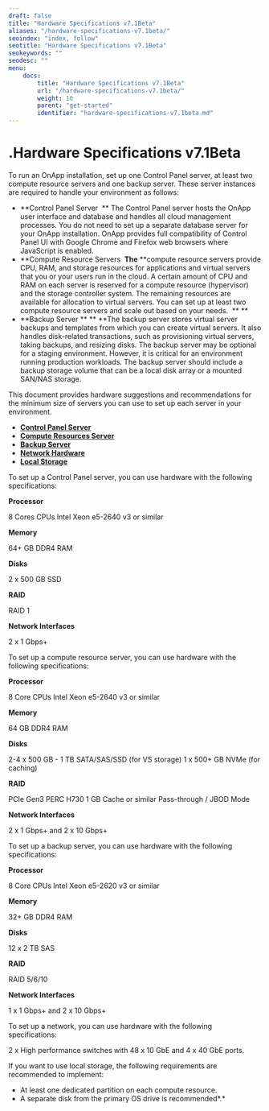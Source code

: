 ```yaml
---
draft: false
title: "Hardware Specifications v7.1Beta"
aliases: "/hardware-specifications-v7.1beta/"
seoindex: "index, follow"
seotitle: "Hardware Specifications v7.1Beta"
seokeywords: ""
seodesc: ""
menu:
    docs:
        title: "Hardware Specifications v7.1Beta"
        url: "/hardware-specifications-v7.1beta/"
        weight: 10
        parent: "get-started"
        identifier: "hardware-specifications-v7.1beta.md"
---
```

# .Hardware Specifications v7.1Beta

To run an OnApp installation, set up one Control Panel server, at least two compute resource servers and one backup server. These server instances are required to handle your environment as follows: 

-   **Control Panel Server 
    **
    The Control Panel server hosts the OnApp user interface and database and handles all cloud management processes. You do not need to set up a separate database server for your OnApp installation. OnApp provides full compatibility of Control Panel UI with Google Chrome and Firefox web browsers where JavaScript is enabled. 
-   **Compute Resource Servers 
    **The** **compute resource servers provide CPU, RAM, and storage resources for applications and virtual servers that you or your users run in the cloud. A certain amount of CPU and RAM on each server is reserved for a compute resource (hypervisor) and the storage controller system. The remaining resources are available for allocation to virtual servers. You can set up at least two compute resource servers and scale out based on your needs. 
    **
    **
-   **Backup Server **
    **
    **The backup server stores virtual server backups and templates from which you can create virtual servers. It also handles disk-related transactions, such as provisioning virtual servers, taking backups, and resizing disks. The backup server may be optional for a staging environment. However, it is critical for an environment running production workloads. The backup server should include a backup storage volume that can be a local disk array or a mounted SAN/NAS storage. 

This document provides hardware suggestions and recommendations for the minimum size of servers you can use to set up each server in your environment. 

-   [**Control Panel Server**](#tabs-822c9fcf-9be9-4ec8-956d-d3cca52cf960-1)
-   [**Compute Resources Server**](#tabs-822c9fcf-9be9-4ec8-956d-d3cca52cf960-2)
-   [**Backup Server**](#tabs-822c9fcf-9be9-4ec8-956d-d3cca52cf960-3)
-   [**Network Hardware**](#tabs-822c9fcf-9be9-4ec8-956d-d3cca52cf960-4)
-   [**Local Storage**](#tabs-822c9fcf-9be9-4ec8-956d-d3cca52cf960-5)

To set up a Control Panel server, you can use hardware with the following specifications:

**Processor**

8 Cores CPUs
lntel Xeon e5-2640 v3 or similar

**Memory**

64+ GB DDR4 RAM

**Disks**

2 x 500 GB SSD

**RAID**

RAID 1

**Network Interfaces**

2 x 1 Gbps+

To set up a compute resource server, you can use hardware with the following specifications:

**Processor**

8 Core CPUs
Intel Xeon e5-2640 v3 or similar

**Memory**

64 GB DDR4 RAM

**Disks**

2-4 x 500 GB - 1 TB SATA/SAS/SSD (for VS storage)
1 x 500+ GB NVMe (for caching)

**RAID**

PCIe Gen3
PERC H730 1 GB Cache or similar
Pass-through / JBOD Mode

**Network Interfaces**

2 x 1 Gbps+ and 2 х 10 Gbps+

To set up a backup server, you can use hardware with the following specifications:

**Processor**

8 Core CPUs
Intel Xeon e5-2620 v3 or similar

**Memory**

32+ GB DDR4 RAM

**Disks**

12 x 2 TB SAS

**RAID**

RAID 5/6/10

**Network Interfaces**

1 x 1 Gbps+ and 2 х 10 Gbps+

To set up a network, you can use hardware with the following specifications:

2 x High performance switches with 48 x 10 GbE and 4 x 40 GbE ports.

If you want to use local storage, the following requirements are recommended to implement:

-   At least one dedicated partition on each compute resource.
-   A separate disk from the primary OS drive is recommended*.*


